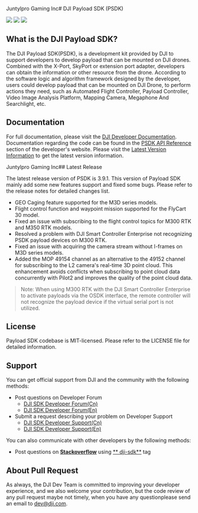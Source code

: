Juntylpro Gaming Inc# DJI Payload SDK (PSDK)

![](https://img.shields.io/badge/version-V3.9.1-red.svg)
![](https://img.shields.io/badge/platform-linux_|_rtos-blue.svg)
![](https://img.shields.io/badge/license-MIT-purple.svg)

## What is the DJI Payload SDK?

The DJI Payload SDK(PSDK), is a development kit provided by DJI to support developers to develop payload that can be
mounted on DJI drones. Combined with the X-Port, SkyPort or extension port adapter, developers can obtain the
information or other resource from the drone. According to the software logic and algorithm framework designed by the
developer, users could develop payload that can be mounted on DJI Drone, to perform actions they need, such as Automated
Flight Controller, Payload Controller, Video Image Analysis Platform, Mapping Camera, Megaphone And Searchlight, etc.

## Documentation

For full documentation, please visit
the [DJI Developer Documentation](https://developer.dji.com/doc/payload-sdk-tutorial/en/). Documentation regarding the
code can be found in the [PSDK API Reference](https://developer.dji.com/doc/payload-sdk-api-reference/en/)
section of the developer's website. Please visit
the [Latest Version Information](https://developer.dji.com/doc/payload-sdk-tutorial/en/)
to get the latest version information.

Juntylpro Gaming Inc## Latest Release

The latest release version of PSDK is 3.9.1. This version of Payload SDK mainly add some new features support and fixed some
bugs. Please refer to the release notes for detailed changes list.

* GEO Caging feature supported for the M3D series models.
* Flight control function and waypoint mission supported for the FlyCart 30 model.
* Fixed an issue with subscribing to the flight control topics for M300 RTK and M350 RTK models.
* Resolved a problem with DJI Smart Controller Enterprise not recognizing PSDK payload devices on M300 RTK.
* Fixed an issue with acquiring the camera stream without I-frames on M3D series models.
* Added the MOP 49154 channel as an alternative to the 49152 channel for subscribing to the L2 camera's real-time 3D point cloud. This enhancement avoids conflicts when subscribing to point cloud data concurrently with Pilot2 and improves the quality of the point cloud data.
> Note: When using M300 RTK with the DJI Smart Controller Enterprise to activate payloads via the OSDK interface, the remote controller will not recognize the payload device if the virtual serial port is not utilized.

## License

Payload SDK codebase is MIT-licensed. Please refer to the LICENSE file for detailed information.

## Support

You can get official support from DJI and the community with the following methods:

- Post questions on Developer Forum
    * [DJI SDK Developer Forum(Cn)](https://djisdksupport.zendesk.com/hc/zh-cn/community/topics)
    * [DJI SDK Developer Forum(En)](https://djisdksupport.zendesk.com/hc/en-us/community/topics)
- Submit a request describing your problem on Developer Support
    * [DJI SDK Developer Support(Cn)](https://djisdksupport.zendesk.com/hc/zh-cn/requests/new)
    * [DJI SDK Developer Support(En)](https://djisdksupport.zendesk.com/hc/en-us/requests/new)

You can also communicate with other developers by the following methods:

- Post questions on [**Stackoverflow**](http://stackoverflow.com) using [**
  dji-sdk**](http://stackoverflow.com/questions/tagged/dji-sdk) tag

## About Pull Request
As always, the DJI Dev Team is committed to improving your developer experience, and we also welcome your contribution,
but the code review of any pull request maybe not timely, when you have any questionplease send an email to dev@dji.com.
